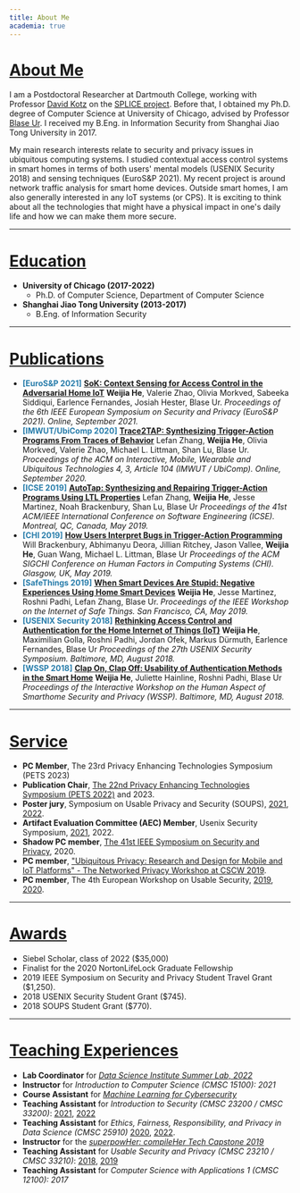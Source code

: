 ```yaml
---
title: About Me
academia: true
---
```


<style>
venue { color: #287dab; font-weight: bold; }
</style>

# [About Me](#About-Me)

I am a Postdoctoral Researcher at Dartmouth College, working with Professor [David Kotz](https://www.cs.dartmouth.edu/~kotz/) on the [SPLICE project](https://splice-project.org/).
Before that, I obtained my Ph.D. degree of Computer Science at University of Chicago, advised by Professor [Blase Ur](https://www.blaseur.com/). I received my B.Eng. in Information Security from Shanghai Jiao Tong University in 2017.

My main research interests relate to security and privacy issues in ubiquitous computing systems. I studied contextual access control systems in smart homes in terms of both users' mental models (USENIX Security 2018) and sensing techniques (EuroS&P 2021). My recent project is around network traffic analysis for smart home devices. Outside smart homes, I am also generally interested in any IoT systems (or CPS). It is exciting to think about all the technologies that might have a physical impact in one's daily life and how we can make them more secure. 

---

# [Education](#Education)

* **University of Chicago (2017-2022)**
    * Ph.D. of Computer Science, Department of Computer Science
* **Shanghai Jiao Tong University (2013-2017)**
    * B.Eng. of Information Security

---

# [Publications](#Publications)

* <venue>[EuroS&P 2021]</venue> [**SoK: Context Sensing for Access Control in the Adversarial Home IoT**](/papers/eurosp21-sok.pdf)
    __**Weijia He**__, Valerie Zhao, Olivia Morkved, Sabeeka Siddiqui, Earlence Fernandes, Josiah Hester, Blase Ur.
    *Proceedings of the 6th IEEE European Symposium on Security and Privacy (EuroS&P 2021). Online, September 2021.*
* <venue>[IMWUT/UbiComp 2020]</venue> [**Trace2TAP: Synthesizing Trigger-Action Programs From Traces of Behavior**](/papers/trace2tap.pdf)
    Lefan Zhang, __**Weijia He**__, Olivia Morkved, Valerie Zhao, Michael L. Littman, Shan Lu, Blase Ur.
    *Proceedings of the ACM on Interactive, Mobile, Wearable and Ubiquitous Technologies 4, 3, Article 104 (IMWUT / UbiComp). Online, September 2020.*
* <venue>[ICSE 2019]</venue> [**AutoTap: Synthesizing and Repairing Trigger-Action Programs Using LTL Properties**](/papers/autotap.pdf)
    Lefan Zhang, __**Weijia He**__, Jesse Martinez, Noah Brackenbury, Shan Lu, Blase Ur
    *Proceedings of the 41st ACM/IEEE International Conference on Software Engineering (ICSE). Montreal, QC, Canada, May 2019.*
* <venue>[CHI 2019]</venue> [**How Users Interpret Bugs in Trigger-Action Programming**](/papers/chi19-ifttt-cameraready.pdf)
    Will Brackenbury, Abhimanyu Deora, Jillian Ritchey, Jason Vallee, __**Weijia He**__, Guan Wang, Michael L. Littman, Blase Ur
    *Proceedings of the ACM SIGCHI Conference on Human Factors in Computing Systems (CHI). Glasgow, UK, May 2019.*
* <venue>[SafeThings 2019]</venue> [**When Smart Devices Are Stupid: Negative Experiences Using Home Smart Devices**](/papers/safethings19-bugs.pdf)
    __**Weijia He**__, Jesse Martinez, Roshni Padhi, Lefan Zhang, Blase Ur. 
    *Proceedings of the IEEE Workshop on the Internet of Safe Things. San Francisco, CA, May 2019.*
* <venue>[USENIX Security 2018]</venue> [**Rethinking Access Control and Authentication for the Home Internet of Things (IoT)**](/papers/usenixsec18.pdf)
    __**Weijia He**__, Maximilian Golla, Roshni Padhi, Jordan Ofek, Markus Dürmuth, Earlence Fernandes, Blase Ur
    *Proceedings of the 27th USENIX Security Symposium. Baltimore, MD, August 2018.*
* <venue>[WSSP 2018]</venue> [**Clap On, Clap Off: Usability of Authentication Methods in the Smart Home**](/papers/wssp18.pdf)
    __**Weijia He**__, Juliette Hainline, Roshni Padhi, Blase Ur
    *Proceedings of the Interactive Workshop on the Human Aspect of Smarthome Security and Privacy (WSSP). Baltimore, MD, August 2018.*

---

# [Service](#Service)

* **PC Member**, The 23rd Privacy Enhancing Technologies Symposium (PETS 2023)
* **Publication Chair**, [The 22nd Privacy Enhancing Technologies Symposium (PETS 2022)](https://www.petsymposium.org/cfp22.php) and 2023.
* **Poster jury**, Symposium on Usable Privacy and Security (SOUPS), [2021](https://www.usenix.org/conference/soups2021/call-for-posters), [2022](https://www.usenix.org/conference/soups2022/call-for-posters).
* **Artifact Evaluation Committee (AEC) Member**, Usenix Security Symposium, [2021](https://www.usenix.org/conference/usenixsecurity21/call-for-artifacts), 2022.
* **Shadow PC member**, [The 41st IEEE Symposium on Security and Privacy](https://www.ieee-security.org/TC/SP2020/shadowpc.html), 2020.
* **PC member**, ["Ubiquitous Privacy: Research and Design for Mobile and IoT Platforms" - The Networked Privacy Workshop at CSCW 2019](https://privacydesigncscw2019.wordpress.com/).
* **PC member**, The 4th European Workshop on Usable Security, [2019](https://eusec.cs.uchicago.edu/), [2020](https://eusec20.cs.uchicago.edu/).

---

# [Awards](#Awards)

* Siebel Scholar, class of 2022 ($35,000)
* Finalist for the 2020 NortonLifeLock Graduate Fellowship
* 2019 IEEE Symposium on Security and Privacy Student Travel Grant ($1,250).
* 2018 USENIX Security Student Grant ($745).
* 2018 SOUPS Student Grant ($770).

---

# [Teaching Experiences](#Teaching)

* **Lab Coordinator** for [*Data Science Institute Summer Lab, 2022*](https://datascience.uchicago.edu/engage/summerlab/)
* **Instructor** for *Introduction to Computer Science (CMSC 15100): 2021*
* **Course Assistant** for [*Machine Learning for Cybersecurity*](https://voices.uchicago.edu/professional/machine-learning-for-cybersecurity/)
* **Teaching Assistant** for *Introduction to Security (CMSC 23200 / CMSC 33200)*: [2021](https://classes.cs.uchicago.edu/archive/2021/winter/23200-1/), [2022](https://classes.cs.uchicago.edu/archive/2022/winter/23200-1/)
* **Teaching Assistant** for *Ethics, Fairness, Responsibility, and Privacy in Data Science (CMSC 25910)* [2020](https://classes.cs.uchicago.edu/archive/2020/spring/25900-1/index.html), [2022](https://www.classes.cs.uchicago.edu/archive/2022/spring/25910-1/).
* **Instructor** for the [*superpowHer: compileHer Tech Capstone 2019*](https://compileher.com/)
* **Teaching Assistant** for *Usable Security and Privacy (CMSC 23210 / CMSC 33210)*: [2018](https://super.cs.uchicago.edu/usable18/), [2019](https://super.cs.uchicago.edu/usable19/)
* **Teaching Assistant** for *Computer Science with Applications 1 (CMSC 12100): 2017*